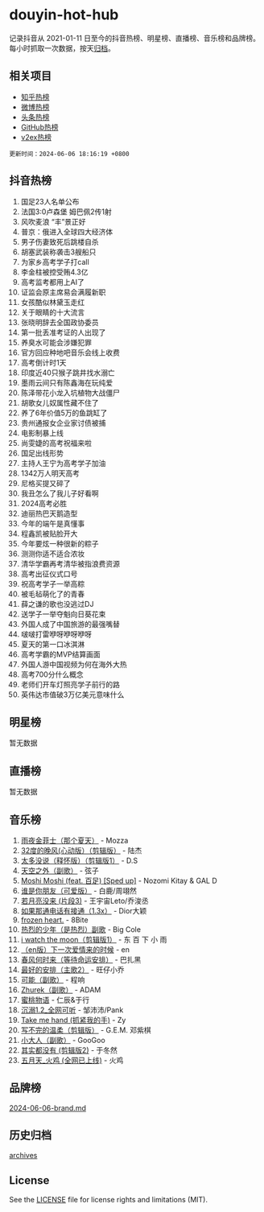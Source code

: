 # douyin-hot-hub

记录抖音从 2021-01-11 日至今的抖音热榜、明星榜、直播榜、音乐榜和品牌榜。每小时抓取一次数据，按天[归档](archives)。

## 相关项目

- [知乎热榜](https://github.com/lonnyzhang423/zhihu-hot-hub)
- [微博热榜](https://github.com/lonnyzhang423/weibo-hot-hub)
- [头条热榜](https://github.com/lonnyzhang423/toutiao-hot-hub)
- [GitHub热榜](https://github.com/lonnyzhang423/github-hot-hub)
- [v2ex热榜](https://github.com/lonnyzhang423/v2ex-hot-hub)


`更新时间：2024-06-06 18:16:19 +0800`

## 抖音热榜

1. 国足23人名单公布
1. 法国3:0卢森堡 姆巴佩2传1射
1. 风吹麦浪 “丰”景正好
1. 普京：俄进入全球四大经济体
1. 男子伤妻致死后跳楼自杀
1. 胡塞武装称袭击3艘船只
1. 为家乡高考学子打call
1. 李金柱被控受贿4.3亿
1. 高考监考都用上AI了
1. 证监会原主席易会满履新职
1. 女孩酷似林黛玉走红
1. 关于眼睛的十大流言
1. 张晓明辞去全国政协委员
1. 第一批丢准考证的人出现了
1. 养臭水可能会涉嫌犯罪
1. 官方回应种地吧音乐会线上收费
1. 高考倒计时1天
1. 印度近40只猴子跳井找水溺亡
1. 墨雨云间只有陈鑫海在玩纯爱
1. 陈泽带花小龙入坑植物大战僵尸
1. 胡歌女儿奴属性藏不住了
1. 养了6年价值5万的鱼跳缸了
1. 贵州通报女企业家讨债被捕
1. 电影制暴上线
1. 尚雯婕的高考祝福来啦
1. 国足出线形势
1. 主持人王宁为高考学子加油
1. 1342万人明天高考
1. 尼格买提又碎了
1. 我丑怎么了我儿子好看啊
1. 2024高考必胜
1. 迪丽热巴天鹅造型
1. 今年的端午是真懂事
1. 程鑫凯被贴脸开大
1. 今年要炫一种很新的粽子
1. 测测你适不适合浓妆
1. 清华学霸再考清华被指浪费资源
1. 高考出征仪式口号
1. 祝高考学子一举高粽
1. 被毛毡萌化了的青春
1. 薛之谦的歌也没逃过DJ
1. 送学子一举夺魁向日葵花束
1. 外国人成了中国旅游的最强嘴替
1. 啵啵打雷咿呀咿呀咿呀
1. 夏天的第一口冰淇淋
1. 高考学霸的MVP结算画面
1. 外国人游中国视频为何在海外大热
1. 高考700分什么概念
1. 老师们开车灯照亮学子前行的路
1. 英伟达市值破3万亿美元意味什么

## 明星榜

暂无数据

## 直播榜

暂无数据

## 音乐榜

1. [雨夜金菲士（那个夏天）](https://sf5-hl-cdn-tos.douyinstatic.com/obj/tos-cn-ve-2774/osPmPLDWQBBE2Z6bftCgYwkFaF4pEYEneXaZQs) - Mozza
1. [32度的晚风(心动版）（剪辑版）](https://sf5-hl-cdn-tos.douyinstatic.com/obj/tos-cn-ve-2774/owNyabsyWdzUulxhoJfK8IBXgp0UMQAHpvGh2B) - 陆杰
1. [太多没说（释怀版）（剪辑版1）](https://sf5-hl-cdn-tos.douyinstatic.com/obj/tos-cn-ve-2774/oEbKIiDC0BA8CJOQHYA6aeCVYeHgckHdntZSDj) - D.S
1. [天空之外（副歌）](https://sf6-cdn-tos.douyinstatic.com/obj/tos-cn-ve-2774/oAYn0BTp8jS8iSyZSHMUWAikyvAWI1c7aiJTr) - 弦子
1. [Moshi Moshi (feat. 百足) [Sped up]](https://sf5-hl-cdn-tos.douyinstatic.com/obj/tos-cn-ve-2774/ocCPFQcXJLeroaIdQLIGAoeeYM3OAUYGDguHXz) - Nozomi Kitay & GAL D
1. [谁是你朋友（可爱版）](https://sf3-cdn-tos.douyinstatic.com/obj/tos-cn-ve-2774/owKjggBwGZexYCjVAIeEFURf1LJTjMDaK6AzKN) - 白鹿/周翊然
1. [若月亮没来 (片段3)](https://sf5-hl-cdn-tos.douyinstatic.com/obj/tos-cn-ve-2774/okfyEUsGW1B1ovJi5JiN9IjvAT2lMwA054GoEB) - 王宇宙Leto/乔浚丞
1. [如果那通电话有接通（1.3x）](https://sf5-hl-cdn-tos.douyinstatic.com/obj/tos-cn-ve-2774/ocJeJKhUhAJG8EYZiEFfGFAPkD3beMQ5mwDv1e) - Dior大颖
1. [frozen heart.](https://sf5-hl-cdn-tos.douyinstatic.com/obj/tos-cn-ve-2774/oIIWJfyjIACZA9zQMtnJ6hQQhFC4vhCupoRBsO) - 8Bite
1. [热烈的少年（是热烈）副歌](https://sf3-cdn-tos.douyinstatic.com/obj/tos-cn-ve-2774/owVNI0CLDAUMtSz6TEYvfFBFL4UDFFhLfgK8fa) - Big Cole
1. [i watch the moon（剪辑版1）](https://sf3-cdn-tos.douyinstatic.com/obj/tos-cn-ve-2774/o0I9mSChzHZANMJIEBfkCQzzg6N5WAcVtqft9P) - 东 百 下 小 雨
1. [（en版）下一次爱情来的时候](https://sf3-cdn-tos.douyinstatic.com/obj/tos-cn-ve-2774/owZIscFWHUMFAbrAisiax4ioKVNAKH9jYvbBk) - en
1. [春风何时来（等待命运安排）](https://sf27-cdn-tos.douyinstatic.com/obj/tos-cn-ve-2774/oICBNbD3gelMfB4WgiD1KI2jQtXZE2FgHLwtsl) - 巴扎黑
1. [最好的安排（主歌2）](https://sf5-hl-cdn-tos.douyinstatic.com/obj/tos-cn-ve-2774/oMMZX1DuHpMwgoDztBmZswgQnbCeeANZxBHkFY) - 旺仔小乔
1. [可能（副歌）](https://sf5-hl-cdn-tos.douyinstatic.com/obj/tos-cn-ve-2774/cde1731888894259b333569393c2fb51) - 程响
1. [Zhurek（副歌）](https://sf3-cdn-tos.douyinstatic.com/obj/tos-cn-ve-2774/ooQm8FBZQDlf0btEYgVpCcSCQfrdJGBEKZYBGS) - ADAM
1. [蜜桃物语](https://sf5-hl-cdn-tos.douyinstatic.com/obj/tos-cn-ve-2774/oIhOSCZtIACtYU4XQkngiW9kCBfVD1Fz9IYeqL) - 仁辰&于行
1. [沉溺1.2_全网可听](https://sf5-hl-cdn-tos.douyinstatic.com/obj/tos-cn-ve-2774/ok2QoiBqsWAX9McZmWiI9gAB0EzwD4Xj6yfmtH) - 邹沛沛/Pank
1. [Take me hand (抓紧我的手)](https://sf5-hl-cdn-tos.douyinstatic.com/obj/tos-cn-ve-2774/os8GB2fDQQmJZTmtomg0gHX5fBACiEgcFgEKYg) - Zy
1. [写不完的温柔（剪辑版）](https://sf5-hl-cdn-tos.douyinstatic.com/obj/tos-cn-ve-2774/oYBzzZQJ233GfwkemJJffAIWgeIYrjZfWhHTcG) - G.E.M. 邓紫棋
1. [小大人（副歌）](https://sf5-hl-cdn-tos.douyinstatic.com/obj/tos-cn-ve-2774/oIhaDwehWhLFsVIG7QIICLLazDNGJAGg5geeb4) - GooGoo
1. [其实都没有 (剪辑版2)](https://sf5-hl-cdn-tos.douyinstatic.com/obj/tos-cn-ve-2774/oEBNQenHZtBhxYjGgUDQk0BCHTigQafgFlbQ7k) - 于冬然
1. [五月天_火鸡 (全网已上线)](https://sf3-cdn-tos.douyinstatic.com/obj/tos-cn-ve-2774/oEtOMSQZstjlJ4nfBEgeqN29IbWjkmDBrFtF2C) - 火鸡

## 品牌榜

[2024-06-06-brand.md](archives/2024-06-06-brand.md)

## 历史归档

[archives](archives)

## License

See the [LICENSE](LICENSE) file for license rights and limitations (MIT).
